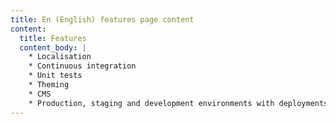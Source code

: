 ```yaml
---
title: En (English) features page content
content:
  title: Features
  content_body: |
    * Localisation
    * Continuous integration
    * Unit tests
    * Theming
    * CMS
    * Production, staging and development environments with deployments
---
```

